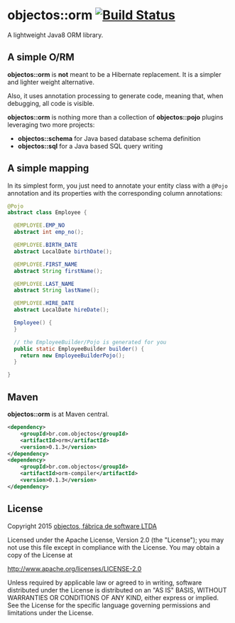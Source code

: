 # objectos::orm [![Build Status](https://travis-ci.org/objectos/orm.svg?branch=master)](https://travis-ci.org/objectos/orm)

A lightweight Java8 ORM library.

## A simple O/RM

__objectos::orm__ is __not__ meant to be a Hibernate replacement. 
It is a simpler and lighter weight alternative.

Also, it uses annotation processing to generate code, meaning that,
when debugging, all code is visible.

__objectos::orm__ is nothing more than a collection of 
__objectos::pojo__ plugins leveraging two more projects:

- __objectos::schema__ for Java based database schema definition
- __objectos::sql__ for a Java based SQL query writing

## A simple mapping

In its simplest form, you just need to annotate your entity class
with a `@Pojo` annotation and its properties with the corresponding
column annotations:

```java
@Pojo
abstract class Employee {

  @EMPLOYEE.EMP_NO
  abstract int emp_no();

  @EMPLOYEE.BIRTH_DATE
  abstract LocalDate birthDate();

  @EMPLOYEE.FIRST_NAME
  abstract String firstName();

  @EMPLOYEE.LAST_NAME
  abstract String lastName();

  @EMPLOYEE.HIRE_DATE
  abstract LocalDate hireDate();

  Employee() {
  }

  // the EmployeeBuilder/Pojo is generated for you 
  public static EmployeeBuilder builder() {
    return new EmployeeBuilderPojo();
  }

}
```

## Maven

__objectos::orm__ is at Maven central.

```xml
<dependency>
    <groupId>br.com.objectos</groupId>
    <artifactId>orm</artifactId>
    <version>0.1.3</version>
</dependency>
<dependency>
    <groupId>br.com.objectos</groupId>
    <artifactId>orm-compiler</artifactId>
    <version>0.1.3</version>
</dependency>
```

## License

Copyright 2015 [objectos, fábrica de software LTDA](http://www.objectos.com.br)

Licensed under the Apache License, Version 2.0 (the "License"); 
you may not use this file except in compliance with the License. 
You may obtain a copy of the License at

http://www.apache.org/licenses/LICENSE-2.0

Unless required by applicable law or agreed to in writing, 
software distributed under the License is distributed on an "AS IS" BASIS, 
WITHOUT WARRANTIES OR CONDITIONS OF ANY KIND, either express or implied. 
See the License for the specific language governing permissions 
and limitations under the License.

[autovalue]: https://github.com/google/auto/tree/master/value
[snap]: https://oss.sonatype.org/content/repositories/snapshots/br/com/objectos/pojo/